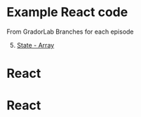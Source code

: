 # Example React code

From GradorLab
Branches for each episode

5. [State - Array](https://TRAIPOAP-H@dev.azure.com/TRAIPOAP-H/React-state-array/_git/React-state-array)
# React
# React
